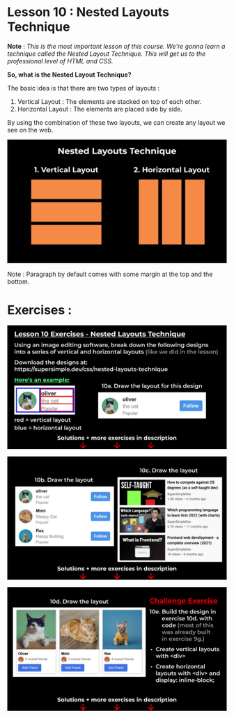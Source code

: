 # Lesson 10 : Nested Layouts Technique

**Note** : _This is the most important lesson of this course. We're gonna learn a technique called the Nested Layout Technique. This will get us to the professional level of HTML and CSS._

**So, what is the Nested Layout Technique?**

The basic idea is that there are two types of layouts : 
1. Vertical Layout : The elements are stacked on top of each other.
2. Horizontal Layout : The elements are placed side by side.

By using the combination of these two layouts, we can create any layout we see on the web.

![basic layouts image](img/basic%20layouts.png)

Note : Paragraph by default comes with some margin at the top and the bottom.

# Exercises : 

![exercise 10 image](img/Exercise-10a.png)

![exercise 10 images](img/Exercise-10b-c.png)

![challenge exercise 10](img/Exercise%2010%20Challenge.png)
